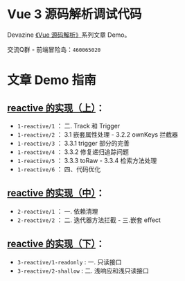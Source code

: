 # Vue 3 源码解析调试代码

Devazine [《Vue 源码解析》](https://devazine.github.io/#/source-analysis/vue/)系列文章 Demo。

交流Q群 - 前端冒险岛：`460065020`

# 文章 Demo 指南

## [reactive 的实现（上）](https://devazine.github.io/#/source-analysis/vue/3/)：

- `1-reactive/1` ： 二. Track 和 Trigger
- `1-reactive/2` ： 3.1 嵌套属性处理 - 3.2.2 ownKeys 拦截器
- `1-reactive/3` ： 3.3.1 trigger 部分的完善
- `1-reactive/4` ： 3.3.2 修复递归追踪问题
- `1-reactive/5` ： 3.3.3 toRaw - 3.3.4 检索方法处理
- `1-reactive/6` ： 四、代码优化

## [reactive 的实现（中）](https://devazine.github.io/#/source-analysis/vue/4/)：

- `2-reactive/1` ： 一. 依赖清理
- `2-reactive/2` ： 二. 迭代器方法拦截 - 三.嵌套 effect

## [reactive 的实现（下）](https://devazine.github.io/#/source-analysis/vue/5/)：

- `3-reactive/1-readonly` : 一. 只读接口
- `3-reactive/2-shallow` : 二. 浅响应和浅只读接口

